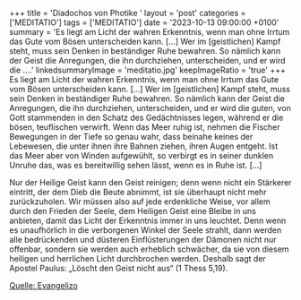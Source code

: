 +++
title = 'Diadochos von Photike  '
layout = 'post'
categories = ['MEDITATIO']
tags = ['MEDITATIO']
date = '2023-10-13 09:00:00 +0100'
summary = 'Es liegt am Licht der wahren Erkenntnis, wenn man ohne Irrtum das Gute vom Bösen unterscheiden kann. […] Wer im [geistlichen] Kampf steht, muss sein Denken in beständiger Ruhe bewahren. So nämlich kann der Geist die Anregungen, die ihn durchziehen, unterscheiden, und er wird die ....'
linkedsummaryImage = 'meditatio.jpg'
keepImageRatio = 'true'
+++
Es liegt am Licht der wahren Erkenntnis, wenn man ohne Irrtum das Gute vom Bösen unterscheiden kann. […] Wer im [geistlichen] Kampf steht, muss sein Denken in beständiger Ruhe bewahren. So nämlich kann der Geist die Anregungen, die ihn durchziehen, unterscheiden, und er wird die guten, von Gott stammenden in den Schatz des Gedächtnisses legen, während er die bösen, teuflischen verwirft.<!--more--> Wenn das Meer ruhig ist, nehmen die Fischer Bewegungen in der Tiefe so genau wahr, dass beinahe keines der Lebewesen, die unter ihnen ihre Bahnen ziehen, ihren Augen entgeht. Ist das Meer aber von Winden aufgewühlt, so verbirgt es in seiner dunklen Unruhe das, was es bereitwillig sehen lässt, wenn es in Ruhe ist. […] 

Nur der Heilige Geist kann den Geist reinigen; denn wenn nicht ein Stärkerer eintritt, der dem Dieb die Beute abnimmt, ist sie überhaupt nicht mehr zurückzuholen. Wir müssen also auf jede erdenkliche Weise, vor allem durch den Frieden der Seele, dem Heiligen Geist eine Bleibe in uns anbieten, damit das Licht der Erkenntnis immer in uns leuchtet. Denn wenn es unaufhörlich in die verborgenen Winkel der Seele strahlt, dann werden alle bedrückenden und düsteren Einflüsterungen der Dämonen nicht nur offenbar, sondern sie werden auch erheblich schwächer, da sie von diesem heiligen und herrlichen Licht durchbrochen werden. Deshalb sagt der Apostel Paulus: „Löscht den Geist nicht aus“ (1 Thess 5,19).



[Quelle: Evangelizo](https://evangeliumtagfuertag.org/DE/gospel)
